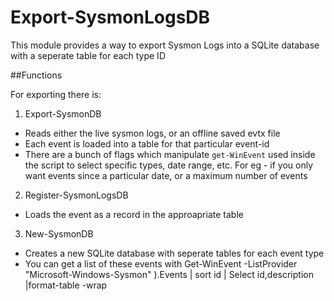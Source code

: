 # Export-SysmonLogsDB

This module provides a way to export Sysmon Logs into a SQLite database with a seperate table for 
each type ID

##Functions

For exporting there is:

1. Export-SysmonDB
  * Reads either the live sysmon logs, or an offline saved evtx file
  * Each event is loaded into a table for that particular event-id
  * There are a bunch of flags which manipulate `get-WinEvent` used inside the script to select specific types, date range, etc. For eg - if you only want events since a particular date, or a maximum number of events
  
2. Register-SysmonLogsDB 
  * Loads the event as a record in the approapriate table
  
3. New-SysmonDB
  * Creates a new SQLite database with seperate tables for each event type
  * You can get a list of these events with
     Get-WinEvent -ListProvider "Microsoft-Windows-Sysmon" ).Events | sort id | Select id,description |format-table -wrap
	